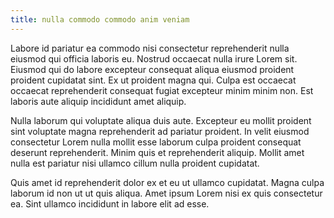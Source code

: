 ```yaml
---
title: nulla commodo commodo anim veniam
---
```


Labore id pariatur ea commodo nisi consectetur reprehenderit nulla eiusmod qui officia laboris eu. Nostrud occaecat nulla irure Lorem sit. Eiusmod qui do labore excepteur consequat aliqua eiusmod proident proident cupidatat sint. Ex ut proident magna qui. Culpa est occaecat occaecat reprehenderit consequat fugiat excepteur minim minim non. Est laboris aute aliquip incididunt amet aliquip.

Nulla laborum qui voluptate aliqua duis aute. Excepteur eu mollit proident sint voluptate magna reprehenderit ad pariatur proident. In velit eiusmod consectetur Lorem nulla mollit esse laborum culpa proident consequat deserunt reprehenderit. Minim quis et reprehenderit aliquip. Mollit amet nulla est pariatur nisi ullamco cillum nulla proident cupidatat.

Quis amet id reprehenderit dolor ex et eu ut ullamco cupidatat. Magna culpa laborum id non ut ut quis aliqua. Amet ipsum Lorem nisi ex quis consectetur ea. Sint ullamco incididunt in labore elit ad esse.